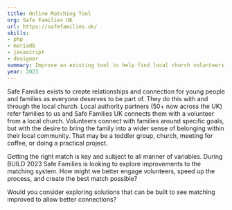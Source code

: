 ```yaml
---
title: Online Matching Tool
org: Safe Families UK
url: https://safefamilies.uk/
skills:
- php
- mariadb
- javascript
- designer
summary: Improve an existing tool to help find local church volunteers build relationship and connections with lonely families.
year: 2023
---
```


Safe Families exists to create relationships and connection for young people and families as everyone deserves to be part of. They do this with and through the local church. Local authority partners (50+ now across the UK) refer families to us and Safe Families UK connects them with a volunteer from a local church. Volunteers connect with families around specific goals, but with the desire to bring the family into a wider sense of belonging within their local community. That may be a toddler group, church, meeting for coffee, or doing a practical project.

Getting the right match is key and subject to all manner of variables. During BUILD 2023 Safe Families is looking to explore improvements to the matching system. How might we better engage volunteers, speed up the process, and create the best match possible?

Would you consider exploring solutions that can be built to see matching improved to allow better connections?
